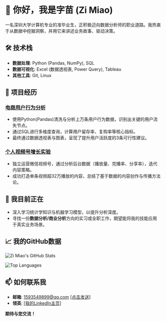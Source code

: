 
# 👋 你好，我是字苗 (Zi Miao)

一名深圳大学计算机专业的准毕业生，正积极迈向数据分析师的职业道路。我热衷于从数据中挖掘洞察，并用它来讲述业务故事、驱动决策。

## 🛠️ 技术栈

- **数据处理**: Python (Pandas, NumPy), SQL
- **数据可视化**: Excel (数据透视表, Power Query), Tableau
- **其他工具**: Git, Linux

## 📖 项目经历

### [电商用户行为分析](https://github.com/AnalyticsByZiMiao/Taobao-User-Behavior-Analysis)
- 使用Python(Pandas)清洗与分析上万条用户行为数据，识别出关键的用户流失节点。
- 通过SQL进行多维度查询，计算用户留存率、复购率等核心指标。
- 最终通过数据透视表与图表，呈现了提升用户活跃度的3条可行性建议。

### [个人视频号增长实验](https://github.com/AnalyticsByZiMiao)
- 独立运营微信视频号，通过分析后台数据（播放量、完播率、分享率），迭代内容策略。
- 成功打造单条视频超32万播放的内容，总结了基于数据的内容创作与传播方法论。

## 🌱 我目前正在

- 深入学习统计学知识与机器学习模型，以提升分析深度。
- 寻找一份**数据分析/商业分析**方向的实习或全职工作，期望能将我的技能应用于真实业务场景。

## 📈 我的GitHub数据

![Zi Miao's GitHub Stats](https://github-readme-stats.vercel.app/api?username=AnalyticsByZiMiao&show_icons=true&theme=radical)

![Top Languages](https://github-readme-stats.vercel.app/api/top-langs/?username=AnalyticsByZiMiao&layout=compact&theme=radical)

## 📫 如何联系我

- **邮箱**: 1593549899@qq.com [[点击发送]](mailto:1593549899@qq.com)
- **领英**: [[我的LinkedIn主页]](https://www.linkedin.com/in/your-profile/)

**期待与您交流！**